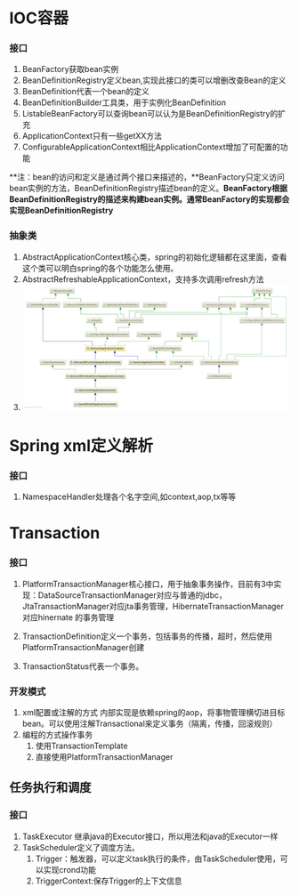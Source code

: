 # IOC容器

### 接口

1. BeanFactory获取bean实例
2. BeanDefinitionRegistry定义bean,实现此接口的类可以增删改查Bean的定义
3. BeanDefinition代表一个bean的定义
4. BeanDefinitionBuilder工具类，用于实例化BeanDefinition
5. ListableBeanFactory可以查询bean可以认为是BeanDefinitionRegistry的扩充
6. ApplicationContext只有一些getXX方法
7. ConfigurableApplicationContext相比ApplicationContext增加了可配置的功能

**注：bean的访问和定义是通过两个接口来描述的，**BeanFactory只定义访问bean实例的方法，BeanDefinitionRegistry描述bean的定义。**BeanFactory根据BeanDefinitionRegistry的描述来构建bean实例。**通常BeanFactory的实现都会实现**BeanDefinitionRegistry**

### 抽象类

1. AbstractApplicationContext核心类，spring的初始化逻辑都在这里面，查看这个类可以明白spring的各个功能怎么使用。
2. AbstractRefreshableApplicationContext，支持多次调用refresh方法
3. ![](/assets/ApplicationContext.png)

# Spring xml定义解析

### 接口

1. NamespaceHandler处理各个名字空间,如context,aop,tx等等

# Transaction

### 接口

1. PlatformTransactionManager核心接口，用于抽象事务操作，目前有3中实现：DataSourceTransactionManager对应与普通的jdbc，JtaTransactionManager对应jta事务管理，HibernateTransactionManager对应hinernate 的事务管理

2. TransactionDefinition定义一个事务，包括事务的传播，超时，然后使用PlatformTransactionManager创建

3. TransactionStatus代表一个事务。

### 开发模式

1. xml配置或注解的方式
   内部实现是依赖spring的aop，将事物管理横切进目标bean。可以使用注解Transactional来定义事务（隔离，传播，回滚规则）
2. 编程的方式操作事务
   1. 使用TransactionTemplate
   2. 直接使用PlatformTransactionManager

## 任务执行和调度

### 接口

1. TaskExecutor
继承java的Executor接口，所以用法和java的Executor一样
2. TaskScheduler定义了调度方法。
   1. Trigger：触发器，可以定义task执行的条件，由TaskScheduler使用，可以实现crond功能
   2. TriggerContext:保存Trigger的上下文信息




